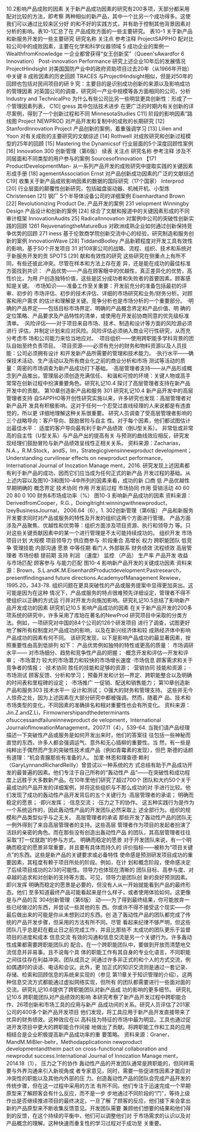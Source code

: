 10.2影响产品成败的因素
关于新产品成功因素的研究有200多项，天部分都采用配对比较的方法，即考察
两种相似的新产品，其中一个比另一个成功得多。这使我们可以通过比较来区分好
的和不好的实践方式，并有助于控制其他背景因素对分析的影响。表10-1汇总了在
产品成败方面的一些主要研究。
表10-1
关于新产品和新服务开发的一些主要研究
研究名称
关注点
参考注释
ProjectSAPPHO
配对比较公司中的成败因素，主要在化学和科学仪器领域
5
成功企业的案例一
WealthfromKnowledge
一企业都曾获得“女王创新奖”（Queen'sAwardfor
6
Innovation）
Post-innovation Performance
研究上述企业10年后的发展情况
ProjectHindsight
对美国国防产业中的政府资助项目过去20年（从1966年开始）中关键
8
成败因素的历史回顾
TRACES
与ProjectHindsight相似，但是对50年的回顾也包括对民间项目的研
9
究：主要目的是识别成功创新的来源以及影响成功的管理因素
对英国公司的调查，研究同一产业中规模等各方面相同的公司，分析
Industry and TechnicalPro
为什么有些公司比另一些明显更具创新性：形成了一个管理因素列表，
C10]
gress
其中包括技术进步
在更广泛的时期内有关创新的详尽案例，得到了一个创新过程和不同
MinnesotaStudies
C11]
阶段的影响因素“路线图
Project NEWPROD
对产品开发和复制中的成败的长期研究
[12]
StanfordInnovation Project
产品创新的案例，着重强调学习
[13]
Lilien and Yoon
对有关成败的主要研究的文献综述
[14]
Rothwell
对成败研究和创新过程模型的25年的回顾
[15]
Mastering the Dynamicsof
行业层面的5个深度回顾性案例
[16]
Innovation
300
创新管理（第6版）
续表
关注点
研究名称
参考注释
涉及不同层面和不同类型的用户参与的案例
SourcesofInnovation
【171
ProductDevelopmentMan-
从一系列产品开发的成败研究中提取实践的关键因素形成手册
[18]
agementAssociation
Ernst
对产品创新成功因素的广泛的文献综述
C19]
收集关于新产品成败影响因素的数据的国际研究（17个国家）
Interprod
[20]
行业层面的颠覆性创新研究，包括磁盘驱动器、机械开机、小型炼
Christensen
[21]
钢厂
5个半导体设备公司的详细案例
Eisenhardtand Brown
[22]
Revolutionizing Product De.
产品开发的案例
231
velopment
Winningby Design
产品设计和创新的案例
[24]
综合了文献和报道中的关键因素形成的不同审计框架
InnovationAudits
25]
RadicalInnovation
对案例中公司的突破性创新实践的回顾
1261
RejuvenatingtheMatureBus
对欧洲成熟企业如何通过创新保持竞争优势的回顾
271
iness
基于伦敦商学院创新交流中心的经验，研究制造和服务创新的案例
InnovationWave
[28]
TiddandBodley
产品新颖程度对开发工具有效性的影响，基于50个开发项目
31
对108家公司的战略、流程、组织、技术和系统对于新服务开发的贡
SPOTS
[29]
献和有效性的研究
这些研究在侧重点上有所不同，有些还彼此冲突。尽管在样本和方法上存在差
异，还是能在成功的最佳标准方面找到共识：
·产品优势——产品在顾客眼中的优越性，真正差异化的优势，高性价比，为用
户创造独特价值，这些是区分成功者和失败者的首要因素。顾客感知是关键。
·市场知识——准备工作至关重要：开发前充分的准备包括最初的评审、初步的
市场评估、初步的技术评估、详细的市场研究和业务/财务分析。对顾客和用户需求
的估计和理解是关键。竞争分析也是市场分析的一个重要部分。
·明确的产品界定——包括目标市场界定、明确的产品概念界定和产品价值、明
确的定位策略、产品要求及产品特性的清单，或使用在开发前协商同意的优先级标准
清单。
·风险评估——对于项目来自市场、技术、制造和设计等方面的风险源必须进行
评估，并制定计划来应对风险。风险评估必须纳入商业可行性研究，从而充分考虑市
场和公司能力来恰当地应对。
·项目组织——使用跨职能多学科背景的团队自始至终负责项目。
·项目资源——必须有充分的财务和物料资源以及人员技能：公司必须拥有设计
和开发新产品所需要的管理和技术能力。
·执行水平——确保技术活动、生产活动以及所有商业化之前的商业分析和市场
测试等活动的质量：周密的市场调查为新产品成功打下基础。
·高层管理者支持——从产品形成概念到产品推出，管理层必须创造充满信任、
和谐和可控的环境：关键人物或高手常常在创新过程中扮演重要角色。研究礼记10.4
探讨了高层管理者支持在新产品开发中的贡献。
第10章创造新产品和服务
301
研究礼记10.4
新产品开发中的高层管理者支持
自SAPPHO等开创性研究实施以来，许多研究也发现：高层管理者对新产品开
发具有积极影响。这对于任何一个忍受过直线经理的人来说都是有违直觉的，所以更
详细地理解这种关系很重要。
研究人员调查了受高层管理者影响的三个战略导向：客户导向、鼓励冒险与自主
性。对于每个因素，他们都试图估计出最佳水平：
适度的客户导向最有利于新产品绩效（倒U型关系）。
非常低或非常高的自主性（U型关系）与产品产出的提高有关
与预测的曲线效应相反，研究发现经理们鼓励冒险与新产品绩效呈线性正相关关系。
资料来源：Zacharias，N.A.，R.M.Stock，andS，Im，Strategicgivensinnewproduct development；
Understanding curvilinear effects on newproduct performance，International Journal of Inozation Manage
ment，2016.
研究发现上述因素都有利于新产品的成功，因而它们应当成为任何正式的新产品
开发过程的基础。从上述内容以及图10-3和图10-4中所列的因素来看，成功的新
口商
低
产品优越性
早期明确的
概念界定
技术协同
作用
开发前过程
市场协同
作用
营销活动
40
60
20
80
0
100
财务&市场成功率（%）
图10-3
影响新产品成功的因素
资料来源：DerivedfromCooper，R.G.，Doingitright:winningwithnewproduct，lzeyBusinessJournal，
2006.64（6），1.
302创新管理（第6版）
产品和新服务开发要求同时对产品或服务的特性及开发的组织这两个方面进行管理。
产品方面涉及产品聚焦、优越性和优势等：组织方面涉及项目资源、执行和领导力
等。只对这些关键贡献因素中的某一个进行管理是不太可能持续成功的。
组织开发
市场
项目计划
大规模
项目领导力
供应商参与
·阶段重合
高增长
权力
跨职能团队
低竞争
管理技能
内部沟通
愿景
中等任期
看门人
外部联系
财务绩效
流程绩效
高层管理者
市场份额
提前期
支持
利润
（速度）
监控
（产品）
生产率
产品开发
收益
与市场匹配
顾客参与
与能力匹配
图10-4
影响新产品开发的关键成功因素
资料来源：Brown，S.L.andK.M.EisenhardtProductdevelopment:Pastresearch，presentfindingsand
future directions.AcademyofManagement Rewiew，1995.20，343-78.
组织问题在更具突破性的产品或服务提案中显得更加突出。这可能是因为在这种
情况下，产品或服务的特点很难预先详细设定，管理者不得不使组织以正确的方式运
行并对开发方向施加影响。研究礼记10.5总结了影响新产品开发成功的因素
研究机记10.5
影响产品成功的因素
在关于新产品开发的200多项系统的研究中，许多采用了库珀在著名的NewProd
研究项目中采取的分类方法。例如，一项研究对中国的84个公司的126个研发项目
进行了调查，试图更好地了解所有权制度对产品成功的影响，以及在新兴经济体和较
成熟经济体中影响产品成功的因素有何不同。
该研究发现，以下是影响产品成功的最显著因素，按照重要性由高到低排列
如下：
产品优势例如独特的特性或更高的质量：
市场调研水平——
对市场细分、趋势和竞争性产品的把握；
·概念开发和评估—开发和评审；
·市场潜力
较大的市场潜力和较快的市场增长速度
·市场信息
顾客需求和关于竞争者的情报；
·技术协同
胜任的技能和足够的资源；
·营销协同
技能和资源；
·市场测试
顾客反馈、分析和学习；
预备开发和计划—界定、跨职能整合以及明确的时间表和里程碑的设定；
·市场推广
一促销、配送和销售能力；
第10章创造新产品和服务303
技术水平一
设计和测试；
O强大的财务和管理支持。
这些并无今人惊奇之处，因为上述因素在大部分研究中都被强调。然而，随着产
品、技术和市场类型的变化，不同因素的准确排名和相对重要性也会有所变化。
资料来源：Jin.Z.andZ.Li，Firmownershipandthedeterminants ofsuccessandfailureinnewproduct de
velopment，International JournalofImowationManagement，2007.11（4），539-64.
当我们请产品经理描述一下突破性产品或服务是如何开发出来时，他们的答案往
往包括一些神秘而直觉的东西，许多人都会强调运气、意外和无心插柳的重要性。当
然，有一些是纯粹出于偶然而产生的突破性技术或产品（例如青霉素的发现），但巴
斯德的话颜有道理：“机会青腺那些有准备的人。
加里·林恩和理查德·赖利（GaryLynnandRichardReilly）曾尝试以一种系统的方
式总结有助于产品成功开发的最普遍的因素。他们专注于自己所称的“轰动性产
品”——在突破性和成功程度上远胜于大多数新产品。在10年里他们研究了超过700个
团队和大约50个关于最成功的产品开发的详细案例，并将这些组织与不那么成功的对
手进行比较。他们发现了成功的轰动性产品开发背后的五个关键行为
·高层管理者的承诺；
明确而稳定的愿景；
·即兴发挥；
·信息交流；
·压力之下的协作。
这五种实践行为是作为一个系统运作的，因此轰动性产品的开发团队必然采取上
述全部行为。组织的规模和产品类型似乎与之无关。
高层管理者的承诺
那些开发了轰动性产品的团队无一例外得到了来自高层管理者的支持。这些高层
管理者作为项目的发起者扮演了活跃的亲密的角色。而在那些没有创造出轰动性产品
的团队，其高层管理者往往采取“打一仗就跑”的参与方式。
明确而稳定的愿景
对于开发团队来说，有一个明确而稳定的愿景非常重要，并且要有具体而持久的
评价指标——被称为“项目关键点”的东西。这些是新产品的关键要求或必备特性
使命感是预测研发项目成功的重要因素，其程度有赖于项目所处的阶段。例如，在计
划和概念阶段，使命感决定了后续项目成功的2/3的可能性。领导力也体现在清晰的
团队目标、高参与度、对卓越的追求和对创新的支持等方面。可见，领导力是团队创
新的良好预测因素。
即兴发挥
明确而稳定的愿景是必要的，但没有人从一开始就能看到产品的最终形态。他们
至多知道最终产品可能看起来是什么样子，或者使用体验如何。这更像是与产品的互
304创新管理（第6版）
动——为了得到最终结果，你可能放弃一些已经做过的东西，并尝试一些其他的东
西。你或许不得不接受这个现实——你最后做出来的可能是你从未想到过的东西。创
造了轰动性产品的团队都完成了传统的产品开发步骤，但采用的方法有所不同。尽管
看起来纪律不够严明，但这些团队几乎总是赶在截止日之前完成工作，并且比那些不
太成功的团队更乐于监督项目的进度和成本
信息交流
有效的沟通和信息交流是另一个关键行为。许多轰动性成果都需要跨职能团队的
配合。在一个跨职能团队中，要做到开放而清楚地交流信息并非易事。且不说每个具
体的职能工作有其自身的专业化语言，不同职能之间往往存在利益冲突。团队成员之
间通过许多非正式的和个人的方式交流，例如偶遇时的谈话、电话和会议。此外，更
加正式的知识交流则是通过一套记录、存储、检索和回顾信息的系统来实现的（参见
第11章关于知识管理的介绍）。这两种信息交流方式都能通过虚拟网络实现，但所有
的团队都需要进行一些面对面的交流。研究礼记10.6提供了跨职能团队对新产品成
功的影响的更多细节。
研究礼记10.6
跨职能团队对产品绩效的影响
本研究考察了新产品开发过程中跨职能合作、26项创新和市场工具的应用与新产
品成功间的关系。研究人员评估了201家公司的400多个新产品开发项目
他们发现，将工具应用于新产品开发直接带来了优异的财务绩效。这种效应在以
高科技为特征的市场中最为明显。工具也通过促进开发项目中更大的跨职能合作间接
地做出了贡献。将跨职能工作和工具的应用相结合是企业积极提高新产品成功率的重
要策略。
资料来源：Graner，MandM.MiBler-behr，Methodapplicationin newproduct developmentandtheim
pact on cross-functional collaboration and newprodut success.International Journal of Innozation Manage
ment，2014.18（1），
压力之下的协作
轰动性产品的开发团队通常是跨职能的，但同样需要与外界沟通来引入新视角或
者专家意见，同时，需要一些促进性因素才能应对冲突性的职能以及其他内外部的压
力。创造轰动性产品的团队会完成产品开发的传统步骤，但在这一过程中采用的方法
有所不同。他们专注于迅速完成一个早期原型来了解顾客会有什么反应，而不是一步
步地通过不同阶段的“门”，等待上级作出是否继续推进项目的最终决定。一旦了解
了顾客的反应，他们接下来会拿出新的产品原型来不断收集反馈意见。开发团队需要
兼顾他们想要的结果和他们得到的反馈，在这个持续的平衡中，他们可以调整他们对
于市场需求的认识以及对产品概念的理解。这种快速而重复性的学习过程对于成功至
关重要。
